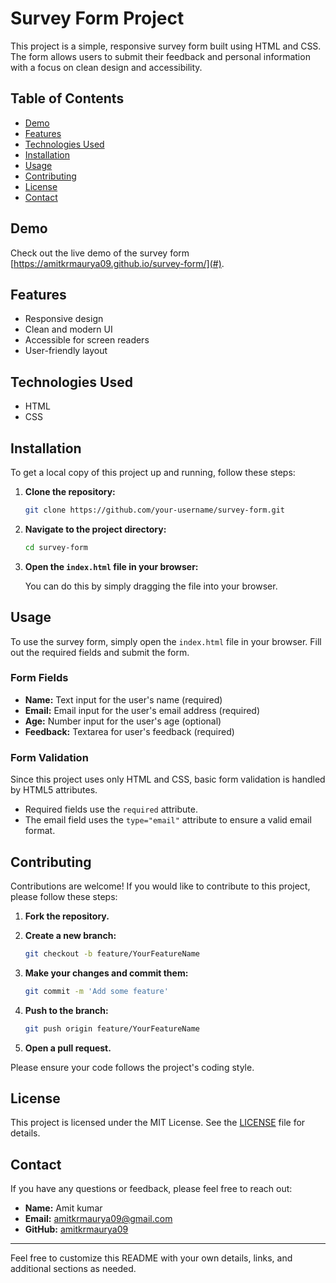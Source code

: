 

# Survey Form Project

This project is a simple, responsive survey form built using HTML and CSS. The form allows users to submit their feedback and personal information with a focus on clean design and accessibility.

## Table of Contents

- [Demo](#demo)
- [Features](#features)
- [Technologies Used](#technologies-used)
- [Installation](#installation)
- [Usage](#usage)
- [Contributing](#contributing)
- [License](#license)
- [Contact](#contact)

## Demo

Check out the live demo of the survey form [https://amitkrmaurya09.github.io/survey-form/](#).

## Features

- Responsive design
- Clean and modern UI
- Accessible for screen readers
- User-friendly layout

## Technologies Used

- HTML
- CSS

## Installation

To get a local copy of this project up and running, follow these steps:

1. **Clone the repository:**

   ```sh
   git clone https://github.com/your-username/survey-form.git
   ```

2. **Navigate to the project directory:**

   ```sh
   cd survey-form
   ```

3. **Open the `index.html` file in your browser:**

   You can do this by simply dragging the file into your browser.

## Usage

To use the survey form, simply open the `index.html` file in your browser. Fill out the required fields and submit the form.

### Form Fields

- **Name:** Text input for the user's name (required)
- **Email:** Email input for the user's email address (required)
- **Age:** Number input for the user's age (optional)
- **Feedback:** Textarea for user's feedback (required)

### Form Validation

Since this project uses only HTML and CSS, basic form validation is handled by HTML5 attributes.

- Required fields use the `required` attribute.
- The email field uses the `type="email"` attribute to ensure a valid email format.

## Contributing

Contributions are welcome! If you would like to contribute to this project, please follow these steps:

1. **Fork the repository.**
2. **Create a new branch:**

   ```sh
   git checkout -b feature/YourFeatureName
   ```

3. **Make your changes and commit them:**

   ```sh
   git commit -m 'Add some feature'
   ```

4. **Push to the branch:**

   ```sh
   git push origin feature/YourFeatureName
   ```

5. **Open a pull request.**

Please ensure your code follows the project's coding style.

## License

This project is licensed under the MIT License. See the [LICENSE](LICENSE) file for details.

## Contact

If you have any questions or feedback, please feel free to reach out:

- **Name:** Amit kumar
- **Email:** amitkrmaurya09@gmail.com
- **GitHub:** [amitkrmaurya09](https://github.com/amitkrmaurya09)

---

Feel free to customize this README with your own details, links, and additional sections as needed.

